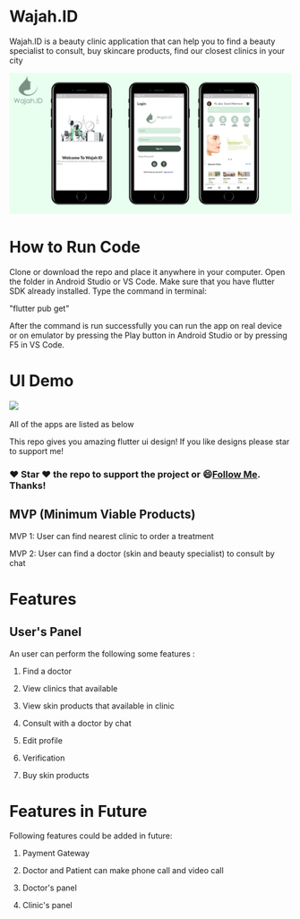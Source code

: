 # Wajah.ID

Wajah.ID is a beauty clinic application that can help you to find a beauty specialist to consult, buy skincare products, find our closest clinics in your city

<img src="assets/images/Brown_Minimalist_House_Design_Blog_Banner.png">

# How to Run Code
Clone or download the repo and place it anywhere in your computer. Open the folder in Android Studio or VS Code. Make sure that you have flutter SDK already installed. Type the command in terminal:

"flutter pub get"

After the command is run successfully you can run the app on real device or on emulator by pressing the Play button in Android Studio or by pressing F5 in VS Code.


# UI Demo
 <img src="assets/images/Demo.gif" height= "400"/>

All of the apps are listed as below


  This repo gives you amazing flutter ui design! If you like designs please star to support me!
  ### :heart: Star :heart: the repo to support the project or :smile:[Follow Me](https://github.com/Andreas-Earsadn). Thanks!
  
 
 

## MVP (Minimum Viable Products)

MVP 1:
User can find nearest clinic to order a treatment

MVP 2:
User can find a  doctor (skin and beauty specialist) to consult by chat

# Features
## User's Panel
An user can perform the following some features :

1. Find a doctor

2. View clinics that available

3. View skin products that available in clinic

4. Consult with a doctor by chat

5. Edit profile

6. Verification

7. Buy skin products



# Features in Future
Following features could be added in future:

1. Payment Gateway

1. Doctor and Patient can make phone call and video call

2. Doctor's panel

3. Clinic's panel



